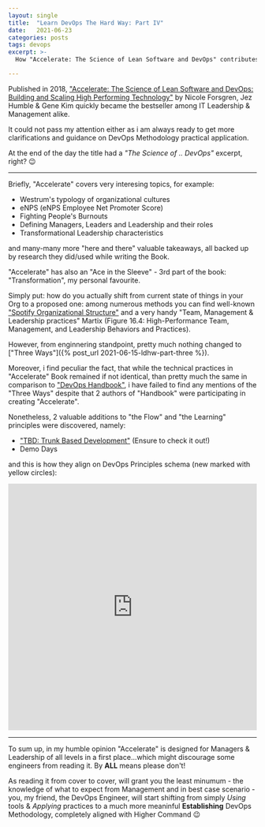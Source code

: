 ```yaml
---
layout: single
title:  "Learn DevOps The Hard Way: Part IV"
date:   2021-06-23
categories: posts
tags: devops
excerpt: >-
  How "Accelerate: The Science of Lean Software and DevOps" contributes to DevOps Methodology?

---
```


Published in 2018, ["Accelerate: The Science of Lean Software and DevOps: Building and Scaling High Performing Technology"](https://www.amazon.com/Accelerate-Software-Performing-Technology-Organizations/dp/1942788339) by Nicole Forsgren, Jez Humble & Gene Kim quickly became the bestseller among IT Leadership & Management alike.

It could not pass my attention either as i am always ready to get more clarifications and guidance on DevOps Methodology practical application.

At the end of the day the title had a *"The Science of .. DevOps"* excerpt, right? :wink:

-----

Briefly, "Accelerate" covers very interesing topics, for example:
- Westrum's typology of organizational cultures
- eNPS (eNPS Employee Net Promoter Score)
- Fighting People's Burnouts
- Defining Managers, Leaders and Leadership and their roles
- Transformational Leadership characteristics

and many-many more "here and there" valuable takeaways, all backed up by research they did/used while writing the Book.

"Accelerate" has also an "Ace in the Sleeve" - 3rd part of the book: "Transformation", my personal favourite.

Simply put: how do you actually shift from current state of things in your Org to a proposed one:
among numerous methods you can find well-known ["Spotify Organizational Structure"](https://youtu.be/Yvfz4HGtoPc) and a very handy "Team, Management & Leadership practices" Martix (Figure 16.4: High-Performance Team, Management, and Leadership Behaviors and Practices).

However, from enginnering standpoint, pretty much nothing changed to ["Three Ways"]({% post_url 2021-06-15-ldhw-part-three %}).

Moreover, i find peculiar the fact, that while the technical practices in "Accelerate" Book remained if not identical, than pretty much the same in comparison to ["DevOps Handbook"](https://www.amazon.com/DevOps-Handbook-World-Class-Reliability-Organizations/dp/1942788002/ref=sr_1_1?dchild=1&keywords=devops+handbook&qid=1623762578&s=books&sr=1-1), i have failed to find any mentions of the "Three Ways" despite that 2 authors of "Handbook" were participating in creating "Accelerate".

Nonetheless, 2 valuable additions to "the Flow" and "the Learning" principles were discovered, namely:

- ["TBD: Trunk Based Development"](https://trunkbaseddevelopment.com/) (Ensure to check it out!)
- Demo Days

and this is how they align on DevOps Principles schema (new marked with yellow circles):

<iframe height="500" width="100%" src="https://miro.com/app/embed/o9J_l_dQ8LQ=/?pres=1&frameId=3074457360556876015&autoplay=yep" frameBorder="0" scrolling="no" allowFullScreen></iframe>

-----

To sum up, in my humble opinion "Accelerate" is designed for Managers & Leadership of all levels in a first place...which might discourage some engineers from reading it. By **ALL** means please don't!

As reading it from cover to cover, will grant you the least minumum - the knowledge of what to expect from Management and in best case scenario - you, my friend, the DevOps Engineer, will start shifting from simply *Using* tools & *Applying* practices to a much more meaninful **Establishing** DevOps Methodology, completely aligned with Higher Command :wink:
